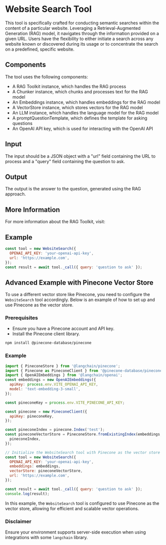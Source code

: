 # Website Search Tool

This tool is specifically crafted for conducting semantic searches within the content of a particular website. Leveraging a Retrieval-Augmented Generation (RAG) model, it navigates through the information provided on a given URL. Users have the flexibility to either initiate a search across any website known or discovered during its usage or to concentrate the search on a predefined, specific website.

## Components

The tool uses the following components:

- A RAG Toolkit instance, which handles the RAG process
- A Chunker instance, which chunks and processes text for the RAG model
- An Embeddings instance, which handles embeddings for the RAG model
- A VectorStore instance, which stores vectors for the RAG model
- An LLM instance, which handles the language model for the RAG model
- A promptQuestionTemplate, which defines the template for asking questions
- An OpenAI API key, which is used for interacting with the OpenAI API

## Input

The input should be a JSON object with a "url" field containing the URL to process and a "query" field containing the question to ask.

## Output

The output is the answer to the question, generated using the RAG approach.

## More Information

For more information about the RAG Toolkit, visit:

## Example

```javascript
const tool = new WebsiteSearch({
  OPENAI_API_KEY: 'your-openai-api-key',
  url: 'https://example.com',
});
const result = await tool._call({ query: 'question to ask' });
```

## Advanced Example with Pinecone Vector Store

To use a different vector store like Pinecone, you need to configure the `WebsiteSearch` tool accordingly. Below is an example of how to set up and use Pinecone as the vector store.

### Prerequisites

- Ensure you have a Pinecone account and API key.
- Install the Pinecone client library.

```bash
npm install @pinecone-database/pinecone
```

### Example

```javascript
import { PineconeStore } from '@langchain/pinecone';
import { Pinecone as PineconeClient } from '@pinecone-database/pinecone';
import { OpenAIEmbeddings } from '@langchain/openai';
const embeddings = new OpenAIEmbeddings({
  apiKey: process.env.VITE_OPENAI_API_KEY,
  model: 'text-embedding-3-small',
});

const pineconeKey = process.env.VITE_PINECONE_API_KEY;

const pinecone = new PineconeClient({
  apiKey: pineconeKey,
});

const pineconeIndex = pinecone.Index('test');
const pineconeVectorStore = PineconeStore.fromExistingIndex(embeddings, {
  pineconeIndex,
});

// Initialize the WebsiteSearch tool with Pinecone as the vector store
const tool = new WebsiteSearch({
  OPENAI_API_KEY: 'your-openai-api-key',
  embeddings: embeddings,
  vectorStore: pineconeVectorStore,
  url: 'https://example.com',
});

const result = await tool._call({ query: 'question to ask' });
console.log(result);
```

In this example, the `WebsiteSearch` tool is configured to use Pinecone as the vector store, allowing for efficient and scalable vector operations.

### Disclaimer

Ensure your environment supports server-side execution when using integrations with some `langchain` library.
